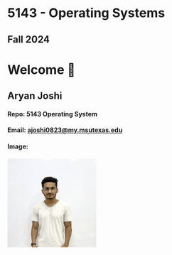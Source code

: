 # 5143 - Operating Systems
## Fall 2024

<h1 align="left"> Welcome 👋 </h1>

## Aryan Joshi
#### Repo: 5143 Operating System
#### Email: ajoshi0823@my.msutexas.edu

#### Image:
<img src="https://github.com/joshi66aryan/aryanimage/blob/main/photo.jpg" alt="Profile Image" width="200" height="200">
